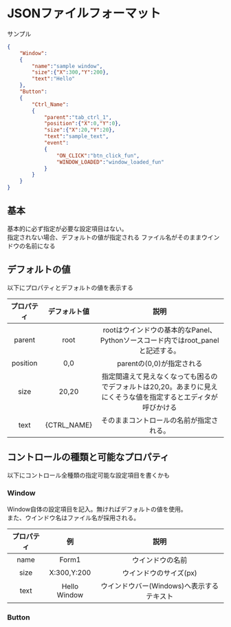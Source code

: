 
# JSONファイルフォーマット
サンプル

```JSON
{
    "Window":
    {
        "name":"sample window",
        "size":{"X":300,"Y":200},
        "text":"Hello"
    },
    "Button":
    {
        "Ctrl_Name":
        {
            "parent":"tab_ctrl_1",
            "position":{"X":0,"Y":0},
            "size":{"X":20,"Y":20},
            "text":"sample_text",
            "event":
            {
                "ON_CLICK":"btn_click_fun",
                "WINDOW_LOADED":"window_loaded_fun"
            }
        }
    }
}
```
## 基本
基本的に必ず指定が必要な設定項目はない。  
指定されない場合、デフォルトの値が指定される
ファイル名がそのままウインドウの名前になる

## デフォルトの値
以下にプロパティとデフォルトの値を表示する

プロパティ|デフォルト値|説明
:-:|:-:|:-:
parent|root|rootはウインドウの基本的なPanel、Pythonソースコード内ではroot_panelと記述する。
position|0,0|parentの(0,0)が指定される
size|20,20|指定間違えて見えなくなっても困るのでデフォルトは20,20。あまりに見えにくそうな値を指定するとエディタが呼びかける
text|{CTRL_NAME}|そのままコントロールの名前が指定される。


## コントロールの種類と可能なプロパティ  

以下にコントロール全種類の指定可能な設定項目を書くかも  
### Window
Window自体の設定項目を記入。無ければデフォルトの値を使用。  
また、ウインドウ名はファイル名が採用される。  


プロパティ|例|説明
:-:|:-:|:-:
name|Form1|ウインドウの名前
size|X:300,Y:200|ウインドウのサイズ(px)
text|Hello Window|ウインドウバー(Windows)へ表示するテキスト


### Button

